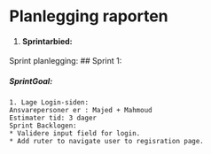 # Planlegging raporten 
1. #### Sprintarbied: 
 Sprint planlegging:
    ## Sprint 1: 
   ##### SprintGoal:
    1. Lage Login-siden:
    Ansvarepersoner er : Majed + Mahmoud     
    Estimater tid: 3 dager 
    Sprint Backlogen:
    * Validere input field for login.
    * Add ruter to navigate user to regisration page.
